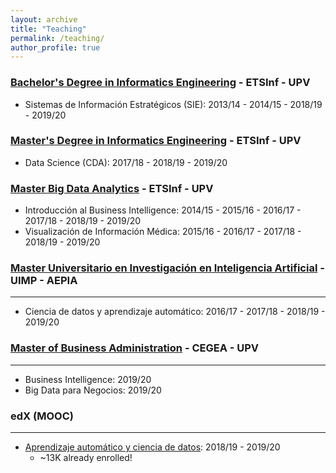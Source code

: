 ```yaml
---
layout: archive
title: "Teaching"
permalink: /teaching/
author_profile: true
---
```

<!--
---
layout: archive
title: "Teaching"
permalink: /teaching/
author_profile: true
---

{% include base_path %}

{% for post in site.teaching reversed %}
  {% include archive-single.html %}
{% endfor %}-->



### [Bachelor's Degree in Informatics Engineering](https://www.upv.es/titulaciones/GII/) - ETSInf - UPV


* Sistemas de Información Estratégicos (SIE): 2013/14 - 2014/15 - 2018/19 - 2019/20

### [Master's Degree in Informatics Engineering](http://www.upv.es/titulaciones/MUIINF/indexi.html) - ETSInf - UPV


* Data Science (CDA): 2017/18 - 2018/19 - 2019/20

### [Master Big Data Analytics](https://bigdata.webs.upv.es/) - ETSInf - UPV


* Introducción al Business Intelligence: 2014/15 - 2015/16 - 2016/17 - 2017/18 - 2018/19 - 2019/20
* Visualización de Información Médica: 2015/16 - 2016/17 - 2017/18 - 2018/19 - 2019/20

### [Master Universitario en Investigación en Inteligencia Artificial](http://www.aepia.org/aepia/index.php/masteria)  - UIMP - AEPIA
---

* Ciencia de datos y aprendizaje automático: 2016/17 - 2017/18 - 2018/19 - 2019/20


### [Master of Business Administration](https://www.cegea.upv.es/formacion/mdpe-mba/) - CEGEA - UPV
----

* Business Intelligence: 2019/20
* Big Data para Negocios: 2019/20

### edX (MOOC)
----

* [Aprendizaje automático y ciencia de datos](https://www.edx.org/es/course/aprendizaje-automatico-y-ciencia-de-datos): 2018/19 - 2019/20
  * ~13K already enrolled!


